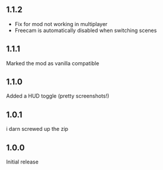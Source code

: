 ## 1.1.2
- Fix for mod not working in multiplayer
- Freecam is automatically disabled when switching scenes

## 1.1.1
Marked the mod as vanilla compatible

## 1.1.0
Added a HUD toggle (pretty screenshots!)

## 1.0.1
i darn screwed up the zip

## 1.0.0
Initial release